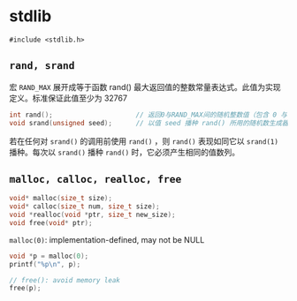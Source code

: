 # stdlib

`#include <stdlib.h>`

## `rand, srand`

宏 `RAND_MAX` 展开成等于函数 rand() 最大返回值的整数常量表达式。此值为实现定义。标准保证此值至少为 32767

```c
int rand();                     // 返回0与RAND_MAX间的随机整数值（包含 0 与 RAND_MAX）
void srand(unsigned seed);      // 以值 seed 播种 rand() 所用的随机数生成器。
```

若在任何对 `srand()` 的调用前使用 `rand()` ，则 `rand()` 表现如同它以 `srand(1)` 播种。每次以 `srand()` 播种 `rand()` 时，它必须产生相同的值数列。

## `malloc, calloc, realloc, free`

```c
void* malloc(size_t size);
void* calloc(size_t num, size_t size);
void *realloc(void *ptr, size_t new_size);
void free(void* ptr);
```

`malloc(0)`: implementation-defined, may not be NULL

```c
void *p = malloc(0);
printf("%p\n", p);

// free(): avoid memory leak
free(p);
```
